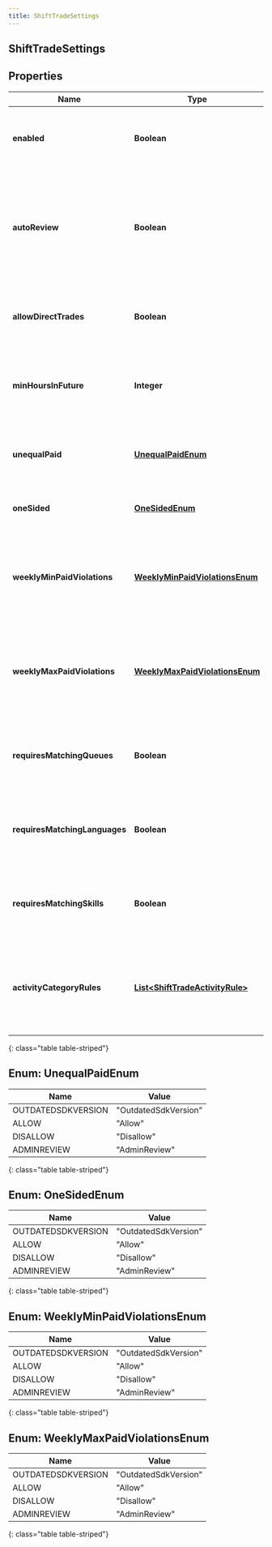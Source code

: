 ```yaml
---
title: ShiftTradeSettings
---
```

## ShiftTradeSettings


## Properties

| Name | Type | Description | Notes |
| ------------ | ------------- | ------------- | ------------- |
| **enabled** | **Boolean** | Whether shift trading is enabled for this management unit |  [optional] |
| **autoReview** | **Boolean** | Whether automatic shift trade review is enabled according to the rules defined in for this management unit |  [optional] |
| **allowDirectTrades** | **Boolean** | Whether direct shift trades between agents are allowed |  [optional] |
| **minHoursInFuture** | **Integer** | The minimum number of hours in the future shift trades are allowed |  [optional] |
| **unequalPaid** | [**UnequalPaidEnum**](#UnequalPaidEnum) | How to handle shift trades which involve unequal paid times |  [optional] |
| **oneSided** | [**OneSidedEnum**](#OneSidedEnum) | How to handle one-sided shift trades |  [optional] |
| **weeklyMinPaidViolations** | [**WeeklyMinPaidViolationsEnum**](#WeeklyMinPaidViolationsEnum) | How to handle shift trades which result in violations of weekly minimum paid time constraint |  [optional] |
| **weeklyMaxPaidViolations** | [**WeeklyMaxPaidViolationsEnum**](#WeeklyMaxPaidViolationsEnum) | How to handle shift trades which result in violations of weekly maximum paid time constraint |  [optional] |
| **requiresMatchingQueues** | **Boolean** | Whether to constrain shift trades to agents with matching queues |  [optional] |
| **requiresMatchingLanguages** | **Boolean** | Whether to constrain shift trades to agents with matching languages |  [optional] |
| **requiresMatchingSkills** | **Boolean** | Whether to constrain shift trades to agents with matching skills |  [optional] |
| **activityCategoryRules** | [**List&lt;ShiftTradeActivityRule&gt;**](ShiftTradeActivityRule.html) | Rules that specify what to do with activity categories that are part of a shift defined in a trade |  [optional] |
{: class="table table-striped"}


<a name="UnequalPaidEnum"></a>

## Enum: UnequalPaidEnum

| Name | Value |
| ---- | ----- |
| OUTDATEDSDKVERSION | &quot;OutdatedSdkVersion&quot; |
| ALLOW | &quot;Allow&quot; |
| DISALLOW | &quot;Disallow&quot; |
| ADMINREVIEW | &quot;AdminReview&quot; |
{: class="table table-striped"}


<a name="OneSidedEnum"></a>

## Enum: OneSidedEnum

| Name | Value |
| ---- | ----- |
| OUTDATEDSDKVERSION | &quot;OutdatedSdkVersion&quot; |
| ALLOW | &quot;Allow&quot; |
| DISALLOW | &quot;Disallow&quot; |
| ADMINREVIEW | &quot;AdminReview&quot; |
{: class="table table-striped"}


<a name="WeeklyMinPaidViolationsEnum"></a>

## Enum: WeeklyMinPaidViolationsEnum

| Name | Value |
| ---- | ----- |
| OUTDATEDSDKVERSION | &quot;OutdatedSdkVersion&quot; |
| ALLOW | &quot;Allow&quot; |
| DISALLOW | &quot;Disallow&quot; |
| ADMINREVIEW | &quot;AdminReview&quot; |
{: class="table table-striped"}


<a name="WeeklyMaxPaidViolationsEnum"></a>

## Enum: WeeklyMaxPaidViolationsEnum

| Name | Value |
| ---- | ----- |
| OUTDATEDSDKVERSION | &quot;OutdatedSdkVersion&quot; |
| ALLOW | &quot;Allow&quot; |
| DISALLOW | &quot;Disallow&quot; |
| ADMINREVIEW | &quot;AdminReview&quot; |
{: class="table table-striped"}



